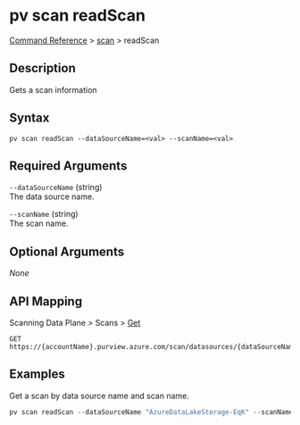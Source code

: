 # pv scan readScan
[Command Reference](../../../README.md#command-reference) > [scan](./main.md) > readScan

## Description
Gets a scan information

## Syntax
```
pv scan readScan --dataSourceName=<val> --scanName=<val>
```

## Required Arguments
`--dataSourceName` (string)  
The data source name.

`--scanName` (string)  
The scan name.

## Optional Arguments
*None*

## API Mapping
Scanning Data Plane > Scans > [Get](https://docs.microsoft.com/en-us/rest/api/purview/scanningdataplane/scans/get)
```
GET https://{accountName}.purview.azure.com/scan/datasources/{dataSourceName}/scans/{scanName}
```

## Examples
Get a scan by data source name and scan name.
```powershell
pv scan readScan --dataSourceName "AzureDataLakeStorage-EqK" --scanName "Scan-p1E"
```
